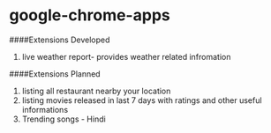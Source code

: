 google-chrome-apps
==================
####Extensions Developed
1. live weather report- provides weather related infromation


####Extensions Planned
1. listing all restaurant nearby your location
2. listing movies released in last 7 days with ratings and other useful informations 
3. Trending songs - Hindi
